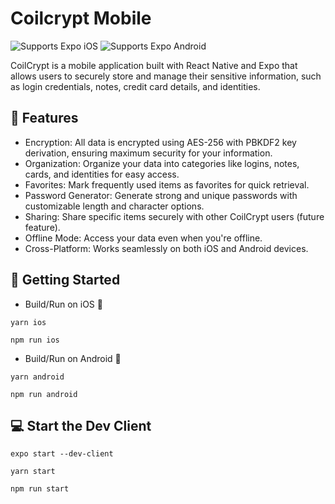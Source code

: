# Coilcrypt Mobile
<p>
  <!-- iOS -->
  <img alt="Supports Expo iOS" longdesc="Supports Expo iOS" src="https://img.shields.io/badge/iOS-4630EB.svg?style=flat-square&logo=APPLE&labelColor=999999&logoColor=fff" />
  <!-- Android -->
  <img alt="Supports Expo Android" longdesc="Supports Expo Android" src="https://img.shields.io/badge/Android-4630EB.svg?style=flat-square&logo=ANDROID&labelColor=A4C639&logoColor=fff" />
</p>

CoilCrypt is a mobile application built with React Native and Expo that allows users to securely store and manage their sensitive information, such as login credentials, notes, credit card details, and identities.

## 🚀 Features

- Encryption: All data is encrypted using AES-256 with PBKDF2 key derivation, ensuring maximum security for your information.
- Organization: Organize your data into categories like logins, notes, cards, and identities for easy access.
- Favorites: Mark frequently used items as favorites for quick retrieval.
- Password Generator: Generate strong and unique passwords with customizable length and character options.
- Sharing: Share specific items securely with other CoilCrypt users (future feature).
- Offline Mode: Access your data even when you're offline.
- Cross-Platform: Works seamlessly on both iOS and Android devices.

## 🏃 Getting Started

- Build/Run on iOS 🍎
```
yarn ios
```
```
npm run ios
```
- Build/Run on Android 🤖
```
yarn android
```
```
npm run android
```
## 💻 Start the Dev Client

```
expo start --dev-client
```
```
yarn start
```
```
npm run start
```
